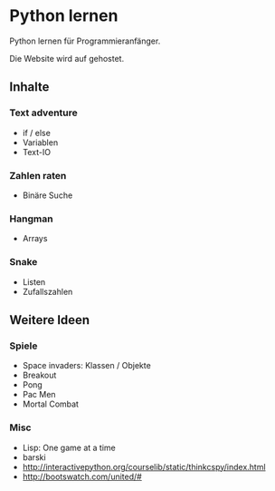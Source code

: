 # Python lernen
Python lernen für Programmieranfänger.

Die Website wird auf []() gehostet.


## Inhalte
### Text adventure

* if / else
* Variablen
* Text-IO


### Zahlen raten

* Binäre Suche


### Hangman

* Arrays


### Snake

* Listen
* Zufallszahlen


## Weitere Ideen

### Spiele
* Space invaders: Klassen / Objekte
* Breakout
* Pong
* Pac Men
* Mortal Combat

### Misc
* Lisp: One game at a time
* barski
* http://interactivepython.org/courselib/static/thinkcspy/index.html
* http://bootswatch.com/united/#